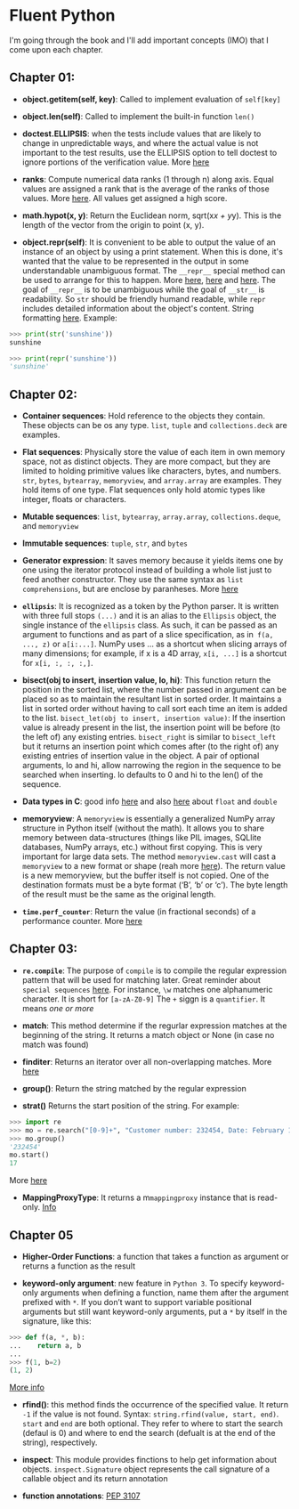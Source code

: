 # Fluent Python

I'm going through the book and I'll add important concepts (IMO) that I come upon each chapter. 

## Chapter 01:

* **object.__getitem__(self, key)**: Called to implement evaluation of `self[key]`

* **object.__len__(self)**: Called to implement the built-in function `len()`

* **doctest.ELLIPSIS**: when the tests include values that are likely to change in unpredictable ways, and where the actual value is not important to the test results, use the ELLIPSIS option to tell doctest to ignore portions of the verification value. More [here](https://pymotw.com/3/doctest/)

* **ranks**: Compute numerical data ranks (1 through n) along axis. Equal values are assigned a rank that is the average of the ranks of those values. More [here](https://pandas.pydata.org/pandas-docs/stable/reference/api/pandas.DataFrame.rank.html). All values get assigned a high score.

* **math.hypot(x, y)**: Return the Euclidean norm, sqrt(x*x + y*y). This is the length of the vector from the origin to point (x, y).

* **object.__repr__(self)**: It is convenient to be able to output the value of an instance of an object by using a print statement. When this is done, it's wanted that the value to be represented in the output in some understandable unambiguous format. The `__repr__` special method can be used to arrange for this to happen. More [here](https://docs.python.org/3/reference/datamodel.html), [here](https://www.codecademy.com/en/forum_questions/551c137f51b887bbc4001b73) and [here](https://stackoverflow.com/questions/1436703/difference-between-str-and-repr). The goal of `__repr__` is to be unambiguous while the goal of `__str__` is readability. So `str` should be friendly humand readable, while `repr` includes detailed information about the object's content. String formatting [here](https://docs.python.org/dev/library/string.html#string-formatting).
Example:
```python
>>> print(str('sunshine'))
sunshine

>>> print(repr('sunshine'))
'sunshine'
```

## Chapter 02:

* **Container sequences**: Hold reference to the objects they contain. These objects can be os any type. `list`, `tuple` and `collections.deck` are examples.

* **Flat sequences**: Physically store the value of each item in own memory space, not as distinct objects. They are more compact, but they are limited to holding primitive values like characters, bytes, and numbers. `str`, `bytes`, `bytearray`, `memoryview`, and `array.array` are examples. They hold items of one type. Flat sequences only hold atomic types like integer, floats or characters.

* **Mutable sequences**: `list`, `bytearray`, `array.array`, `collections.deque`, and `memoryview` 

* **Immutable sequences**: `tuple`, `str`, and `bytes`
* **Generator expression**: It saves memory because it yields items one by one using the iterator protocol instead of building a whole list just to feed another constructor. They use the same syntax as `list comprehensions`, but are enclose by paranheses. More [here](https://www.python.org/dev/peps/pep-0289/)

* **`ellipsis`**: It is recognized as a token by the Python parser. It is written with three full stops `(...)` and it is an alias to the `Ellipsis` object, the single instance of the `ellipsis` class. As such, it can be passed as an argument to functions and as part of a slice specification, as in` f(a, ..., z)` or `a[i:...]`. NumPy uses ... as a shortcut when slicing arrays of many dimensions; for example, if x is a 4D array, `x[i, ...]` is a shortcut for `x[i, :, :, :,]`.

* **bisect(obj to insert, insertion value, lo, hi)**: This function return the position in the sorted list, where the number passed in argument can be placed so as to maintain the resultant list in sorted order. It maintains a list in sorted order without having to call sort each time an item is added to the list. `bisect_let(obj to insert, insertion value)`: If the insertion value is already present in the list, the insertion point will be before (to the left of) any existing entries. `bisect_right` is similar to `bisect_left` but it returns an insertion point which comes after (to the right of) any existing entries of insertion value in the object. A pair of optional arguments, lo and hi, allow narrowing the region in the sequence to be searched when inserting. lo defaults to 0 and hi to the len() of the sequence.

* **Data types in C**: good info [here](https://www.studytonight.com/c/datatype-in-c.php) and also [here](https://www.thoughtco.com/definition-of-double-958065) about `float` and `double`

* **memoryview**: A `memoryview` is essentially a generalized NumPy array structure in Python itself (without the math). It allows you to share memory between data-structures (things like PIL images, SQLlite databases, NumPy arrays, etc.) without first copying. This is very important for large data sets. The method `memoryview.cast` will cast a `memoryview` to a new format or shape (reah more [here](https://docs.python.org/3/library/stdtypes.html#binaryseq)). The return value is a new memoryview, but the buffer itself is not copied. One of the destination formats must be a byte format (‘B’, ‘b’ or ‘c’). The byte length of the result must be the same as the original length.

* **`time.perf_counter`**: Return the value (in fractional seconds) of a performance counter. More [here](https://stackoverflow.com/a/25787875)

## Chapter 03:

* **`re.compile`**: The purpose of `compile`  is to compile the regular expression pattern that will be used for matching later. Great reminder about `special sequences` [here](https://www.regular-expressions.info/characters.html#special). For instance, `\w` matches one alphanumeric character. It is short for `[a-zA-Z0-9]` The `+` siggn is  a `quantifier`. It means *one or more*

* **match**: This method determine if the regurlar expression matches at the beginning of the string. It returns a match object or None (in case no match was found)

* **finditer**: Returns an iterator over all non-overlapping matches. More [here](https://www.saltycrane.com/blog/2007/10/python-finditer-regular-expression/)

* **group()**: Return the string matched by the regular expression

* **strat()** Returns the start position of the string. For example:
```python
>>> import re
>>> mo = re.search("[0-9]+", "Customer number: 232454, Date: February 12, 2011")
>>> mo.group()
'232454'
mo.start()
17
```
More [here](https://www.python-course.eu/python3_re.php)

* **MappingProxyType**: It returns a m`mappingproxy` instance that is read-only. [Info](https://docs.python.org/3/library/types.html)


## Chapter 05

* **Higher-Order Functions**: a function that takes a function as argument or returns a function as the result 

* **keyword-only argument**: new feature in `Python 3`. To specify keyword-only arguments when defining a function, name them after the argument prefixed with `*`. If you don’t want to support variable positional arguments but still want keyword-only arguments, put a `*` by itself in the signature, like this:
```python
>>> def f(a, *, b):
...    return a, b
... 
>>> f(1, b=2)
(1, 2)
```
[More info](https://www.python.org/dev/peps/pep-3102/)

* **rfind()**: this method finds the occurrence of the specified value. It return `-1` if the value is not found. Syntax: `string.rfind(value, start, end)`. `start` and `end` are both optional. They refer to where to start the search (defaul is 0) and where to end the search (defualt is at the end of the string), respectively.

* **inspect**: This module provides finctions to help get information about objects. `inspect.Signature` object represents the call signature of a callable object and its return annotation

* **function annotations**: [PEP 3107](https://www.python.org/dev/peps/pep-3107/#fundamentals-of-function-annotations)

